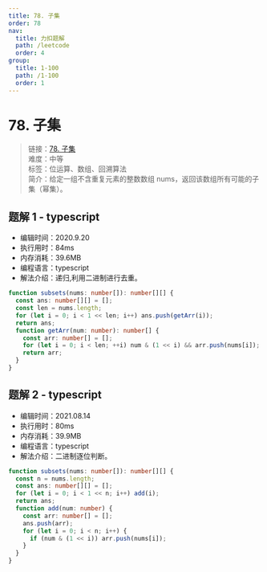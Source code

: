 ```yaml
---
title: 78. 子集
order: 78
nav:
  title: 力扣题解
  path: /leetcode
  order: 4
group:
  title: 1-100
  path: /1-100
  order: 1
---
```


# 78. 子集

> 链接：[78. 子集](https://leetcode-cn.com/problems/subsets/)  
> 难度：中等  
> 标签：位运算、数组、回溯算法  
> 简介：给定一组不含重复元素的整数数组 nums，返回该数组所有可能的子集（幂集）。

## 题解 1 - typescript

- 编辑时间：2020.9.20
- 执行用时：84ms
- 内存消耗：39.6MB
- 编程语言：typescript
- 解法介绍：递归,利用二进制进行去重。

```typescript
function subsets(nums: number[]): number[][] {
  const ans: number[][] = [];
  const len = nums.length;
  for (let i = 0; i < 1 << len; i++) ans.push(getArr(i));
  return ans;
  function getArr(num: number): number[] {
    const arr: number[] = [];
    for (let i = 0; i < len; ++i) num & (1 << i) && arr.push(nums[i]);
    return arr;
  }
}
```

## 题解 2 - typescript

- 编辑时间：2021.08.14
- 执行用时：80ms
- 内存消耗：39.9MB
- 编程语言：typescript
- 解法介绍：二进制逐位判断。

```typescript
function subsets(nums: number[]): number[][] {
  const n = nums.length;
  const ans: number[][] = [];
  for (let i = 0; i < 1 << n; i++) add(i);
  return ans;
  function add(num: number) {
    const arr: number[] = [];
    ans.push(arr);
    for (let i = 0; i < n; i++) {
      if (num & (1 << i)) arr.push(nums[i]);
    }
  }
}
```
